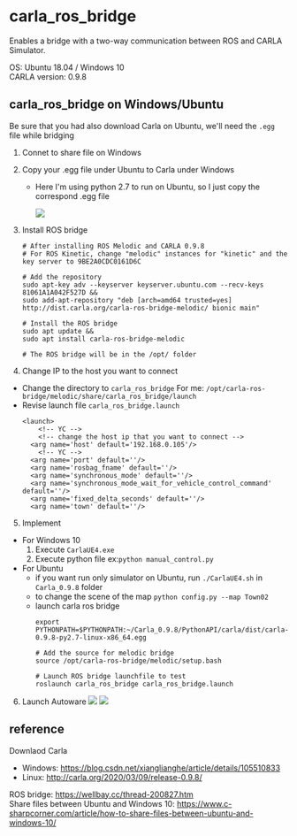 # carla_ros_bridge
Enables a bridge with a two-way communication between ROS and CARLA Simulator.

OS: Ubuntu 18.04 / Windows 10  
CARLA version: 0.9.8

## carla_ros_bridge on Windows/Ubuntu

Be sure that you had also download Carla on Ubuntu, we'll need the `.egg` file while bridging


1. Connet to share file on Windows
2. Copy your .egg file under Ubuntu to Carla under Windows
    - Here I'm using python 2.7 to run on Ubuntu, so I just copy the correspond .egg file
    
        ![](https://i.imgur.com/NqGJQ8L.png)

3. Install ROS bridge
    ```=ubuntu
    # After installing ROS Melodic and CARLA 0.9.8
    # For ROS Kinetic, change "melodic" instances for "kinetic" and the key server to 9BE2A0CDC0161D6C

    # Add the repository
    sudo apt-key adv --keyserver keyserver.ubuntu.com --recv-keys 81061A1A042F527D &&
    sudo add-apt-repository "deb [arch=amd64 trusted=yes] http://dist.carla.org/carla-ros-bridge-melodic/ bionic main"

    # Install the ROS bridge
    sudo apt update &&
    sudo apt install carla-ros-bridge-melodic

    # The ROS bridge will be in the /opt/ folder
    ```

4. Change IP to the host you want to connect
- Change the directory to `carla_ros_bridge`
For me: `/opt/carla-ros-bridge/melodic/share/carla_ros_bridge/launch`
- Revise launch file `carla_ros_bridge.launch`
    ```=launch
    <launch>
        <!-- YC -->
        <!-- change the host ip that you want to connect -->
      <arg name='host' default='192.168.0.105'/>
        <!-- YC -->
      <arg name='port' default=''/>
      <arg name='rosbag_fname' default=''/>
      <arg name='synchronous_mode' default=''/>
      <arg name='synchronous_mode_wait_for_vehicle_control_command' default=''/>
      <arg name='fixed_delta_seconds' default=''/>
      <arg name='town' default=''/>
    ```
5. Implement
- For Windows 10
    1. Execute `CarlaUE4.exe`
    2. Execute python file 
        ex:`python manual_control.py`
- For Ubuntu
    - if you want run only simulator on Ubuntu, run `./CarlaUE4.sh` in `Carla_0.9.8` folder 
    - to change the scene of the map
    `python config.py --map Town02`
    - launch carla ros bridge
        ```=ubuntu
        export PYTHONPATH=$PYTHONPATH:~/Carla_0.9.8/PythonAPI/carla/dist/carla-0.9.8-py2.7-linux-x86_64.egg

        # Add the source for melodic bridge
        source /opt/carla-ros-bridge/melodic/setup.bash

        # Launch ROS bridge launchfile to test
        roslaunch carla_ros_bridge carla_ros_bridge.launch
        ```
6. Launch Autoware
![](https://i.imgur.com/0ztIlNB.png)
![](https://i.imgur.com/2pzn1Qt.png)


## reference
Downlaod Carla
- Windows: https://blog.csdn.net/xianglianghe/article/details/105510833
- Linux: http://carla.org/2020/03/09/release-0.9.8/

ROS bridge: https://wellbay.cc/thread-200827.htm  
Share files between Ubuntu and Windows 10: https://www.c-sharpcorner.com/article/how-to-share-files-between-ubuntu-and-windows-10/
